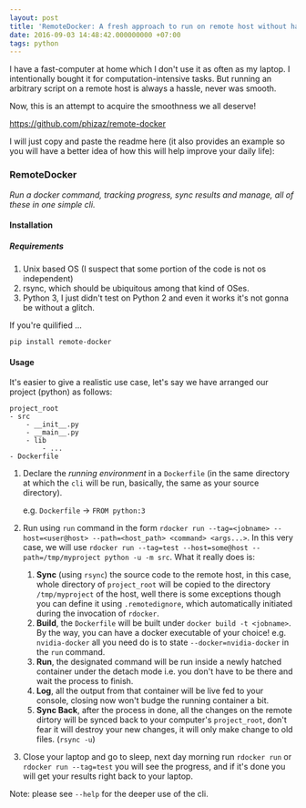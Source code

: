 ```yaml
---
layout: post
title: 'RemoteDocker: A fresh approach to run on remote host without hassle'
date: 2016-09-03 14:48:42.000000000 +07:00
tags: python
---
```

I have a fast-computer at home which I don't use it as often as my laptop. I intentionally bought it for computation-intensive tasks. But running an arbitrary script on a remote host is always a hassle, never was smooth.

Now, this is an attempt to acquire the smoothness we all deserve!

https://github.com/phizaz/remote-docker

I will just copy and paste the readme here (it also provides an example so you will have a better idea of how this will help improve your daily life):

### RemoteDocker

*Run a docker command, tracking progress, sync results and manage, all of these in one simple cli.*

#### Installation

##### Requirements
1. Unix based OS (I suspect that some portion of the code is not os independent)
2. rsync, which should be ubiquitous among that kind of OSes.
3. Python 3, I just didn't test on Python 2 and even it works it's not gonna be without a glitch.

If you're quilified ...

```
pip install remote-docker
```

#### Usage

It's easier to give a realistic use case, let's say we have arranged our project  (python) as follows:

```
project_root
- src
	- __init__.py
	- __main__.py
	- lib
		- ...
- Dockerfile
```


1. Declare the *running environment* in a `Dockerfile` (in the same directory at which the `cli` will be run, basically, the same as your source directory).
	
	e.g. `Dockerfile` -> `FROM python:3`

2. Run using `run` command in the form `rdocker run --tag=<jobname> --host=<user@host> --path=<host_path> <command> <args...>`. In this very case, we will use `rdocker run --tag=test --host=some@host --path=/tmp/myproject python -u -m src`. What it really does is:
	1. **Sync** (using `rsync`) the source code to the remote host, in this case, whole directory of `project_root` will be copied to the directory `/tmp/myproject` of the host, well there is some exceptions though you can define it using `.remotedignore`, which automatically initiated during the invocation of `rdocker`.
	2. **Build**, the `Dockerfile` will be built under `docker build -t <jobname>`. By the way, you can have a docker executable of your choice! e.g. `nvidia-docker` all you need do is to state `--docker=nvidia-docker` in the `run` command.
	3. **Run**, the designated command will be run inside a newly hatched container under the detach mode i.e. you don't have to be there and wait the process to finish.
	4. **Log**, all the output from that container will be live fed to your console, closing now won't budge the running container a bit.
	5. **Sync Back**, after the process in done, all the changes on the remote dirtory will be synced back to your computer's `project_root`, don't fear it will destroy your new changes, it will only make change to old files. (`rsync -u`)

3. Close your laptop and go to sleep, next day morning run `rdocker run` or `rdocker run --tag=test` you will see the progress, and if it's done you will get your results right back to your laptop.

Note: please see `--help` for the deeper use of the cli.
